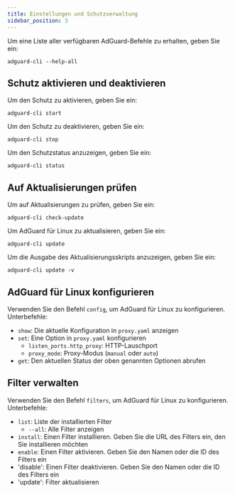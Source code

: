```yaml
---
title: Einstellungen und Schutzverwaltung
sidebar_position: 3
---
```


Um eine Liste aller verfügbaren AdGuard-Befehle zu erhalten, geben Sie ein:

```
adguard-cli --help-all
```

## Schutz aktivieren und deaktivieren

Um den Schutz zu aktivieren, geben Sie ein:

```
adguard-cli start
```

Um den Schutz zu deaktivieren, geben Sie ein:

```
adguard-cli stop
```

Um den Schutzstatus anzuzeigen, geben Sie ein:

```
adguard-cli status
```

## Auf Aktualisierungen prüfen

Um auf Aktualisierungen zu prüfen, geben Sie ein:

```
adguard-cli check-update
```

Um AdGuard für Linux zu aktualisieren, geben Sie ein:

```
adguard-cli update
```

Um die Ausgabe des Aktualisierungsskripts anzuzeigen, geben Sie ein:

```
adguard-cli update -v
```

## AdGuard für Linux konfigurieren

Verwenden Sie den Befehl `config`, um AdGuard für Linux zu konfigurieren. Unterbefehle:

- `show`: Die aktuelle Konfiguration in `proxy.yaml` anzeigen
- `set`: Eine Option in `proxy.yaml` konfigurieren
    - `listen_ports.http_proxy`: HTTP-Lauschport
    - `proxy_mode`: Proxy-Modus (`manual` oder `auto`)
- `get`: Den aktuellen Status der oben genannten Optionen abrufen

## Filter verwalten

Verwenden Sie den Befehl `filters`, um AdGuard für Linux zu konfigurieren. Unterbefehle:

- `list`: Liste der installierten Filter
    - `--all`: Alle Filter anzeigen
- `install`: Einen Filter installieren. Geben Sie die URL des Filters ein, den Sie installieren möchten
- `enable`: Einen Filter aktivieren. Geben Sie den Namen oder die ID des Filters ein
- 'disable': Einen Filter deaktivieren. Geben Sie den Namen oder die ID des Filters ein
- 'update': Filter aktualisieren
